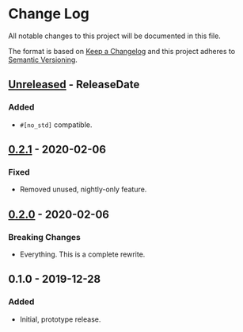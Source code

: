 # Change Log
All notable changes to this project will be documented in this file.

The format is based on [Keep a Changelog](http://keepachangelog.com/)
and this project adheres to [Semantic Versioning](http://semver.org/).

<!-- next-header -->

## [Unreleased] - ReleaseDate
### Added
- `#[no_std]` compatible.

## [0.2.1] - 2020-02-06
### Fixed
- Removed unused, nightly-only feature.

## [0.2.0] - 2020-02-06
### Breaking Changes
- Everything. This is a complete rewrite.

## 0.1.0 - 2019-12-28
### Added
- Initial, prototype release.

<!-- next-url -->
[Unreleased]: https://github.com/typic/compare/typic-v0.2.1...HEAD
[0.2.1]: https://github.com/jswrenn/typic/compare/typic-v0.2.0...typic-v0.2.1
[0.2.0]: https://github.com/jswrenn/typic/releases/tag/typic-v0.2.0
